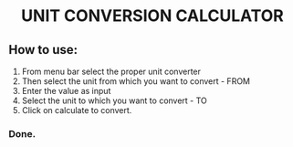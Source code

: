 <h1 align="center">UNIT CONVERSION CALCULATOR</h1>

## How to use:
1. From menu bar select the proper unit converter
2. Then select the unit from which you want to convert - FROM
3. Enter the value as input
4. Select the unit to which you want to convert - TO
5. Click on calculate to convert.

### Done.
